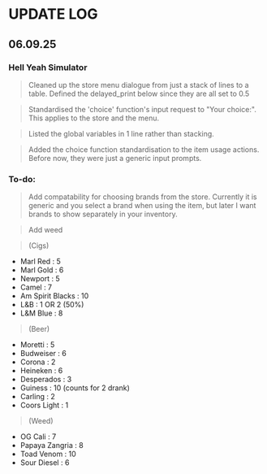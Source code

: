 # UPDATE LOG

## 06.09.25

### Hell Yeah Simulator
> Cleaned up the store menu dialogue from just a stack of lines to a table. Defined the delayed_print below since they are all set to 0.5

> Standardised the 'choice' function's input request to "Your choice:". This applies to the store and the menu.

> Listed the global variables in 1 line rather than stacking.

> Added the choice function standardisation to the item usage actions. Before now, they were just a generic input prompts.

### To-do:
> Add compatability for choosing brands from the store. Currently it is generic and you select a brand when using the item, but later I want brands to show separately in your inventory.

> Add weed

> (Cigs)
- Marl Red : 5
- Marl Gold : 6
- Newport : 5
- Camel : 7
- Am Spirit Blacks : 10
- L&B : 1 OR 2 (50%)
- L&M Blue : 8

> (Beer)
- Moretti : 5
- Budweiser : 6
- Corona : 2
- Heineken : 6
- Desperados : 3
- Guiness : 10 (counts for 2 drank)
- Carling : 2
- Coors Light : 1

> (Weed)
- OG Cali : 7
- Papaya Zangria : 8
- Toad Venom : 10
- Sour Diesel : 6





